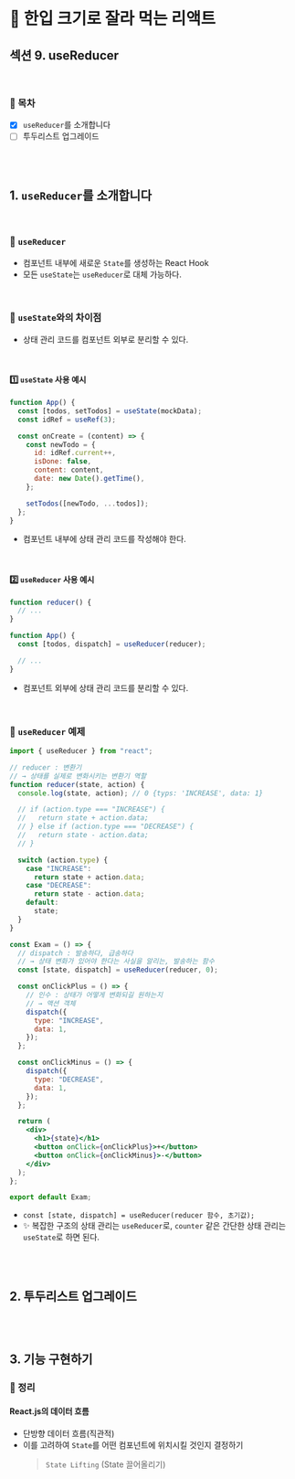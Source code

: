 # 🍰 한입 크기로 잘라 먹는 리액트

## 섹션 9. useReducer

<br>

### 🌱 목차

- [x] `useReducer`를 소개합니다
- [ ] 투두리스트 업그레이드

<br>
<br>

## 1. `useReducer`를 소개합니다

<br>

### 📍 `useReducer`

- 컴포넌트 내부에 새로운 `State`를 생성하는 React Hook
- 모든 `useState`는 `useReducer`로 대체 가능하다.

<br>

### 📍 `useState`와의 차이점

- 상태 관리 코드를 컴포넌트 외부로 분리할 수 있다.

<br>

#### 1️⃣ `useState` 사용 예시

```jsx
function App() {
  const [todos, setTodos] = useState(mockData);
  const idRef = useRef(3);

  const onCreate = (content) => {
    const newTodo = {
      id: idRef.current++,
      isDone: false,
      content: content,
      date: new Date().getTime(),
    };

    setTodos([newTodo, ...todos]);
  };
}
```

- 컴포넌트 내부에 상태 관리 코드를 작성해야 한다.

<br>

#### 2️⃣ `useReducer` 사용 예시

```jsx
function reducer() {
  // ...
}

function App() {
  const [todos, dispatch] = useReducer(reducer);

  // ...
}
```

- 컴포넌트 외부에 상태 관리 코드를 분리할 수 있다.

<br>

### 📍 `useReducer` 예제

```jsx
import { useReducer } from "react";

// reducer : 변환기
// → 상태를 실제로 변화시키는 변환기 역할
function reducer(state, action) {
  console.log(state, action); // 0 {typs: 'INCREASE', data: 1}

  // if (action.type === "INCREASE") {
  //   return state + action.data;
  // } else if (action.type === "DECREASE") {
  //   return state - action.data;
  // }

  switch (action.type) {
    case "INCREASE":
      return state + action.data;
    case "DECREASE":
      return state - action.data;
    default:
      state;
  }
}

const Exam = () => {
  // dispatch : 발송하다, 급송하다
  // → 상태 변화가 있어야 한다는 사실을 알리는, 발송하는 함수
  const [state, dispatch] = useReducer(reducer, 0);

  const onClickPlus = () => {
    // 인수 : 상태가 어떻게 변화되길 원하는지
    // → 액션 객체
    dispatch({
      type: "INCREASE",
      data: 1,
    });
  };

  const onClickMinus = () => {
    dispatch({
      type: "DECREASE",
      data: 1,
    });
  };

  return (
    <div>
      <h1>{state}</h1>
      <button onClick={onClickPlus}>+</button>
      <button onClick={onClickMinus}>-</button>
    </div>
  );
};

export default Exam;
```

- `const [state, dispatch] = useReducer(reducer 함수, 초기값);`
- ✨ 복잡한 구조의 상태 관리는 `useReducer`로,
  `counter` 같은 간단한 상태 관리는 `useState`로 하면 된다.

<br>
<br>

## 2. 투두리스트 업그레이드

<br>
<br>

## 3. 기능 구현하기

### 📌 정리

#### React.js의 데이터 흐름

- 단방향 데이터 흐름(직관적)
- 이를 고려하여 `State`를 어떤 컴포넌트에 위치시킬 것인지 결정하기
  > `State Lifting` (State 끌어올리기)
